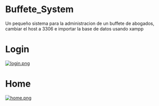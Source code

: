 # Buffete_System
Un pequeño sistema para la administracion de un buffete de abogados,
cambiar el host a 3306 e importar la base de datos usando xampp	
# Login
[![login.png](https://i.postimg.cc/sXYbbLtG/login.png)](https://postimg.cc/YGSXWd2t)

# Home
[![home.png](https://i.postimg.cc/nV60q256/home.png)](https://postimg.cc/dDj2Y2JB)
